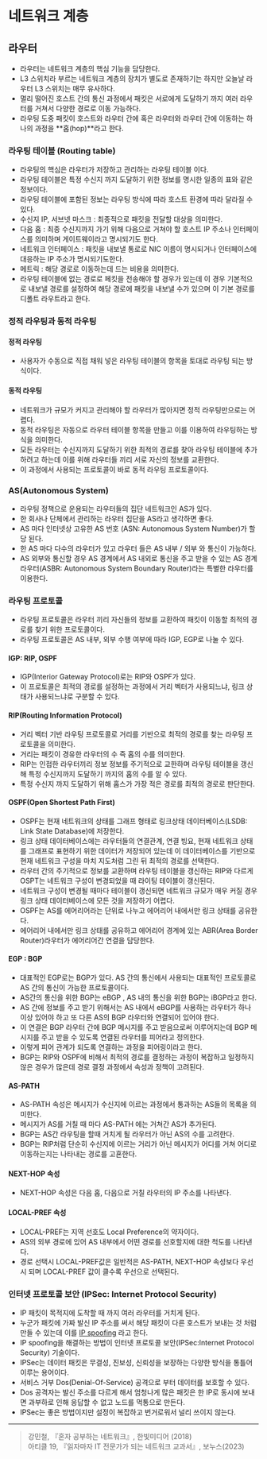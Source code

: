 # 네트워크 계층 
 
## 라우터 
- 라우터는 네트워크 계층의 핵심 기능을 담당한다. 
- L3 스위치라 부르는 네트워크 계층의 장치가 별도로 존재하기는 하지만 오늘날 라우터 L3 스위치는 매무 유사하다. 
- 멀리 떨어진 호스트 간의 통신 과정에서 패킷은 서로에게 도달하기 까지 여러 라우터를 거쳐서 다양한 경로로 이동 가능하다. 
- 라우팅 도중 패킷이 호스트와 라우터 간에 혹은 라우터와 라우터 간에 이동하는 하나의 과정을 **홉(hop)**라고 한다. 

### 라우팅 테이블 (Routing table)
- 라우팅의 핵심은 라우터가 저장하고 관리하는 라우팅 테이블 이다. 
- 라우팅 테이블은 특정 수신지 까지 도달하기 위한 정보를 명시한 일종의 표와 같은 정보이다. 
- 라우팅 테이블에 포함된 정보는 라우팅 방식에 따라 호스트 환경에 따라 달라질 수 있다. 
- 수신지 IP, 서브넷 마스크 : 최종적으로 패킷을 전달할 대상을 의미한다. 
- 다음 홉 : 최종 수신지까지 가기 위해 다음으로 거쳐야 할 호스트 IP 주소나 인터페이스를 의미하며 게이트웨이라고 명시되기도 한다. 
- 네트워크 인터페이스 : 패킷을 내보낼 통로로 NIC 이름이 명시되거나 인터페이스에 대응하는 IP 주소가 명시되기도한다. 
- 메트릭 : 해당 경로로 이동하는데 드는 비용을 의미한다. 
- 라우팅 테이블에 없는 경로로 페킷을 전송해야 할 경우가 있는데 이 경우 기본적으로 내보낼 경로를 설정하여 해당 경로에 패킷을 내보낼 수가 있으며 이 기본 경로를 디폴트 라우트라고 한다. 

### 정적 라우팅과 동적 라우팅 
#### 정적 라우팅 
- 사용자가 수동으로 직접 채워 넣은 라우팅 테이블의 항목을 토대로 라우팅 되는 방식이다. 

#### 동적 라우팅 
- 네트워크가 규모가 커지고 관리해야 할 라우터가 많아지면 정적 라우팅만으로는 어렵다. 
- 동적 라우팅은 자동으로 라우터 테이블 항목을 만들고 이를 이용하여 라우팅하는 방식을 의미한다. 
- 모든 라우터는 수신지까지 도달하기 위한 최적의 경로를 찾아 라우팅 테이블에 추가하려고 하는데 이를 위해 라우터들 끼리 서로 자신의 정보를 교환한다. 
- 이 과정에서 사용되는 프로토콜이 바로 동적 라우팅 프로토콜이다. 

### AS(Autonomous System) 
- 라우팅 정책으로 운용되는 라우터들의 집단 네트워크인 AS가 있다. 
- 한 회사나 단체에서 관리하는 라우터 집단을 AS라고 생각하면 좋다. 
- AS 마다 인터넷상 고유한 AS 번호 (ASN: Autonomous System Number)가 할당 된다. 
- 한 AS 마다 다수의 라우터가 있고 라우터 들은 AS 내부 / 외부 와 통신이 가능하다. 
- AS 외부와 통신할 경우 AS 경계에서 AS 내외로 통신을 주고 받을 수 있는 AS 경계 라우터(ASBR: Autonomous System Boundary Router)라는 특별한 라우터를 이용한다. 
  
### 라우팅 프로토콜 
- 라우팅 프로토콜은 라우터 끼리 자신들의 정보를 교환하여 패킷이 이동할 최적의 경로를 찾기 위한 프로토콜이다. 
- 라우팅 프로토콜은 AS 내부, 외부 수행 여부에 따라 IGP, EGP로 나눌 수 있다. 
#### IGP: RIP, OSPF 
- IGP(Interior Gateway Protocol)로는 RIP와 OSPF가 있다. 
- 이 프로토콜은 최적의 경로를 설정하는 과정에서 거리 벡터가 사용되느냐, 링크 상태가 사용되느냐로 구분할 수 있다.

#### RIP(Routing Information Protocol) 
- 거리 벡터 기반 라우팅 프로토콜로 거리를 기반으로 최적의 경로를 찾는 라우팅 프로토콜을 의미한다. 
- 거리는 패킷이 경유한 라우터의 수 즉 홉의 수를 의미한다. 
- RIP는 인접한 라우터끼리 정보 정보를 주기적으로 교한하며 라우팅 테이블을 갱신해 특정 수신지까지 도달하기 까지의 홉의 수를 알 수 있다. 
- 특정 수신지 까지 도달하기 위해 홉스가 가장 적은 경로를 최적의 경로로 판단한다. 
    
#### OSPF(Open Shortest Path First)
- OSPF는 현재 네트워크의 상태를 그래프 형태로 링크상태 데이터베이스(LSDB: Link State Database)에 저장한다. 
- 링크 상태 데이터베이스에는 라우터들의 연결관계, 연결 빙요, 현재 네트워크 상태를 그래프로 표현하기 위한 데이터가 저장되어 있는데 이 데이터베이스를 기반으로 현재 네트워크 구성을 마치 지도처럼 그린 뒤 최적의 경로를 선택한다. 
- 라우터 간의 주기적으로 정보를 교환하며 라우팅 테이블을 갱신하는 RIP와 다르게 OSPT는 네트워크 구성이 변경되었을 때 라이팅 테이블이 갱신된다. 
- 네트워크 구성이 변경될 때마다 테이블이 갱신되면 네트워크 규모가 매우 커질 경우 링크 상태 데이터베이스에 모든 것을 저장하기 어렵다. 
- OSPF는 AS를 에어리어라는 단위로 나누고 에어리어 내에서만 링크 상태를 공유한다. 
- 에어리어 내에서만 링크 상태를 공유하고 에어리어 경계에 있는 ABR(Area Border Router)라우터가 에어리어간 연결을 담당한다. 

#### EGP : BGP
- 대표적인 EGP로는 BGP가 있다. AS 간의 통신에서 사용되는 대표적인 프로토콜로 AS 간의 통신이 가능한 프로토콜이다. 
- AS간의 통신을 위한 BGP는 eBGP , AS 내의 통신을 위한 BGP는 iBGP라고 한다. 
- AS 간에 정보를 주고 받기 위해서는 AS 내에서 eBGP를 사용하는 라우터가 하나 이상 있어야 하고 또 다른 AS의 BGP 라우터와 연결되어 있어야 한다. 
- 이 연결은 BGP 라우터 간에 BGP 메시지를 주고 받음으로써 이루어지는데 BGP 메시지를 주고 받을 수 있도록 연결된 라우터를 피어라고 정의한다. 
- 이렇게 피어 관계가 되도록 연결하는 과정을 피어링이라고 한다. 
- BGP는 RIP와 OSPF에 비해서 최적의 경로를 결정하는 과정이 복잡하고 일정하지 않은 경우가 많은데 경로 결정 과정에서 속성과 정책이 고려된다. 

#### AS-PATH 
- AS-PATH 속성은 메시지가 수신지에 이르는 과정에서 통과하는 AS들의 목록을 의미한다. 
- 메시지가 AS를 거칠 때 마다 AS-PATH 에는 거쳐간 AS가 추가된다. 
- BGP는 AS간 라우팅을 할때 거치게 될 라우터가 아닌 AS의 수를 고려한다. 
- BGP는 RIP처럼 단순히 수신지에 이르는 거리가 아닌 메시지가 어디를 거쳐 어디로 이동하는지는 나타내는 경로를 고횬한다. 

#### NEXT-HOP 속성 
- NEXT-HOP 속성은 다음 홉, 다음으로 거칠 라우터의 IP 주소를 나타낸다. 

#### LOCAL-PREF 속성 
- LOCAL-PREF는 지역 선호도 Local Preference의 약자이다. 
- AS의 외부 경로에 있어 AS 내부에서 어떤 경로를 선호할지에 대한 척도를 나타낸다. 
- 경로 선택시 LOCAL-PREF값은 일반적은 AS-PATH, NEXT-HOP 속성보다 우선시 되며 LOCAL-PREF 값이 클수록 우선으로 선택된다. 

### 인터넷 프로토콜 보안 (IPSec: Internet Protocol Security)
- IP 패킷이 목적지에 도착할 때 까지 여러 라우터를 거치게 된다. 
- 누군가 패킷에 가짜 발신 IP 주소를 써서 해당 패킷이 다른 호스트가 보내는 것 처럼 만들 수 있는데 이를 <u>IP spoofing</u> 라고 한다. 
- IP spoofing을 해결하는 방법이 인터넷 프로토콜 보안(IPSec:Internet Protocol Security) 기술이다. 
- IPSec는 데이터 패킷은 무결성, 진보성, 신뢰성을 보장하는 다양한 방식을 통틀어 이루는 용어이다. 
- 서비스 거부 Dos(Denial-Of-Service) 공격으로 부터 데이터를 보호할 수 있다.  
- Dos 공격자는 발신 주소를 다르게 해서 엄청나게 많은 패킷은 한 IP로 동시에 보내면 과부하로 인해 응답할 수 없고 노드를 먹통으로 만든다. 
- IPSec는 좋은 방법이지만 설정이 복잡하고 번거로워서 널리 쓰이지 않는다. 

--- 
> 강민철, 『혼자 공부하는 네트워크』, 한빛미디어 (2018)    
> 아티클 19, 『읽자마자 IT 전문가가 되는 네트워크 교과서』, 보누스(2023)
